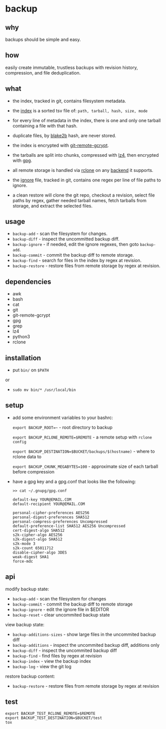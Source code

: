 # backup

## why

backups should be simple and easy.

## how

easily create immutable, trustless backups with revision history, compression, and file deduplication.

## what

- the index, tracked in git, contains filesystem metadata.

- the [index](./examples/index) is a sorted tsv file of: `path, tarball, hash, size, mode`

- for every line of metadata in the index, there is one and only one tarball containing a file with that hash.

- duplicate files, by [blake2b](https://www.blake2.net/) hash, are never stored.

- the index is encrypted with [git-remote-gcrypt](https://github.com/spwhitton/git-remote-gcrypt).

- the tarballs are split into chunks, compressed with [lz4](https://github.com/lz4/lz4), then encrypted with [gpg](https://gnupg.org/).

- all remote storage is handled via [rclone](https://rclone.org/) on any [backend](https://rclone.org/overview/#features) it supports.

- the [ignore](./examples/ignore) file, tracked in git, contains one regex per line of file paths to ignore.

- a clean restore will clone the git repo, checkout a revision, select file paths by regex, gather needed tarball names, fetch tarballs from storage, and extract the selected files.

## usage

- `backup-add` - scan the filesystem for changes.
- `backup-diff` - inspect the uncommitted backup diff.
- `backup-ignore` - if needed, edit the ignore regexes, then goto `backup-add`.
- `backup-commit` - commit the backup diff to remote storage.
- `backup-find` - search for files in the index by regex at revision.
- `backup-restore` - restore files from remote storage by regex at revision.

## dependencies

- awk
- bash
- cat
- git
- git-remote-gcrypt
- gpg
- grep
- lz4
- python3
- rclone

## installation

- put `bin/` on `$PATH`

or

- `sudo mv bin/* /usr/local/bin`

## setup

- add some environment variables to your bashrc:

  `export BACKUP_ROOT=~` - root directory to backup

  `export BACKUP_RCLONE_REMOTE=$REMOTE` - a remote setup with `rclone config`

  `export BACKUP_DESTINATION=$BUCKET/backups/$(hostname)` - where to rclone data to

  `export BACKUP_CHUNK_MEGABYTES=100` - approximate size of each tarball before compression

- have a gpg key and a gpg.conf that looks like the following:

  ```
  >> cat ~/.gnupg/gpg.conf

  default-key YOUR@EMAIL.COM
  default-recipient YOUR@EMAIL.COM

  personal-cipher-preferences AES256
  personal-digest-preferences SHA512
  personal-compress-preferences Uncompressed
  default-preference-list SHA512 AES256 Uncompressed
  cert-digest-algo SHA512
  s2k-cipher-algo AES256
  s2k-digest-algo SHA512
  s2k-mode 3
  s2k-count 65011712
  disable-cipher-algo 3DES
  weak-digest SHA1
  force-mdc
  ```

## api

modify backup state:
- `backup-add` - scan the filesystem for changes
- `backup-commit` - commit the backup diff to remote storage
- `backup-ignore` - edit the ignore file in $EDITOR
- `backup-reset` - clear uncommited backup state

view backup state:
- `backup-additions-sizes` - show large files in the uncommited backup diff
- `backup-additions` - inspect the uncommited backup diff, additions only
- `backup-diff` - inspect the uncommited backup diff
- `backup-find` - find files by regex at revision
- `backup-index` - view the backup index
- `backup-log` - view the git log

restore backup content:
- `backup-restore` - restore files from remote storage by regex at revision

## test

```
export BACKUP_TEST_RCLONE_REMOTE=$REMOTE
export BACKUP_TEST_DESTINATION=$BUCKET/test
tox
```
